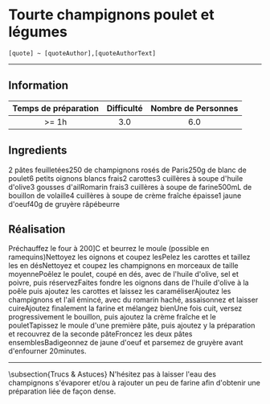 # Tourte champignons poulet et légumes

`[quote] ~ [quoteAuthor],[quoteAuthorText]`

---

## Information

| Temps de préparation  | Difficulté    | Nombre de Personnes |
|:---------------------:|:-------------:|:-------------------:|
| >= 1h            | 3.0  | 6.0        |

## Ingredients

2 pâtes feuilletées250 de champignons rosés de Paris250g de blanc de poulet6 petits oignons blancs frais2 carottes3 cuillères à soupe d'huile d'olive3 gousses d'ailRomarin frais3 cuillères à soupe de farine500mL de bouillon de volaille4 cuillères à soupe de crème fraîche épaisse1 jaune d'oeuf40g de gruyère râpébeurre

## Réalisation

Préchauffez le four à 200]C et beurrez le moule (possible en ramequins)Nettoyez les oignons et coupez lesPelez les carottes et taillez les en désNettoyez et coupez les champignons en morceaux de taille moyennePoêlez le poulet, coupé en dés, avec de l'huile d'olive, sel et poivre, puis réservezFaites fondre les oignons dans de l'huile d'olive à la poêle puis ajoutez les carottes et laissez les caraméliserAjoutez les champignons et l'ail émincé, avec du romarin haché, assaisonnez et laisser cuireAjoutez finalement la farine et mélangez bienUne fois cuit, versez progressivement le bouillon, puis ajoutez la crème fraîche et le pouletTapissez le moule d'une première pâte, puis ajoutez y la préparation et recouvrez de la seconde pâteFroncez les deux pâtes ensemblesBadigeonnez de jaune d'oeuf et parsemez de gruyère avant d'enfourner 20minutes.

---

\subsection{Trucs \& Astuces}
	N'hésitez pas à laisser l'eau des champignons s'évaporer et/ou à rajouter un peu de farine afin d'obtenir une préparation liée de façon dense.
